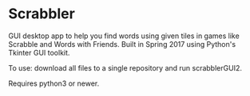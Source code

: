 # Scrabbler
GUI desktop app to help you find words using given tiles in games like Scrabble and Words with Friends. Built in Spring 2017 using Python's Tkinter GUI toolkit.

To use: download all files to a single repository and run scrabblerGUI2.

Requires python3 or newer.
